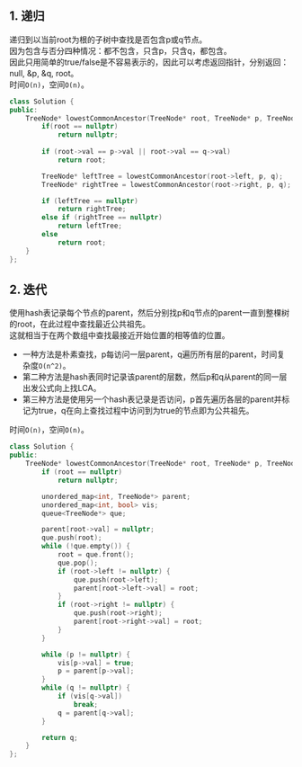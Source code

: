 ## 1. 递归
递归到以当前root为根的子树中查找是否包含p或q节点。  
因为包含与否分四种情况：都不包含，只含p，只含q，都包含。  
因此只用简单的true/false是不容易表示的，因此可以考虑返回指针，分别返回：null, &p, &q, root。  
时间`O(n)`，空间`O(n)`。  
```cpp
class Solution {
public:
    TreeNode* lowestCommonAncestor(TreeNode* root, TreeNode* p, TreeNode* q) {
        if(root == nullptr)
            return nullptr;
        
        if (root->val == p->val || root->val == q->val)
            return root;

        TreeNode* leftTree = lowestCommonAncestor(root->left, p, q);
        TreeNode* rightTree = lowestCommonAncestor(root->right, p, q);

        if (leftTree == nullptr)
            return rightTree;
        else if (rightTree == nullptr)
            return leftTree;
        else
            return root;
    }
};
```
  
## 2. 迭代
使用hash表记录每个节点的parent，然后分别找p和q节点的parent一直到整棵树的root，在此过程中查找最近公共祖先。  
这就相当于在两个数组中查找最接近开始位置的相等值的位置。  
- 一种方法是朴素查找，p每访问一层parent，q遍历所有层的parent，时间复杂度`O(n^2)`。  
- 第二种方法是hash表同时记录该parent的层数，然后p和q从parent的同一层出发公式向上找LCA。  
- 第三种方法是使用另一个hash表记录是否访问，p首先遍历各层的parent并标记为true，q在向上查找过程中访问到为true的节点即为公共祖先。  

时间`O(n)`，空间`O(n)`。  
```cpp
class Solution {
public:
    TreeNode* lowestCommonAncestor(TreeNode* root, TreeNode* p, TreeNode* q) {
        if (root == nullptr)
            return nullptr;

        unordered_map<int, TreeNode*> parent;
        unordered_map<int, bool> vis;
        queue<TreeNode*> que;

        parent[root->val] = nullptr;
        que.push(root);
        while (!que.empty()) {
            root = que.front();
            que.pop();
            if (root->left != nullptr) {
                que.push(root->left);
                parent[root->left->val] = root;
            }
            if (root->right != nullptr) {
                que.push(root->right);
                parent[root->right->val] = root;
            }
        }

        while (p != nullptr) {
            vis[p->val] = true;
            p = parent[p->val];
        }
        while (q != nullptr) {
            if (vis[q->val])
                break;
            q = parent[q->val];
        }

        return q;
    }
};
```